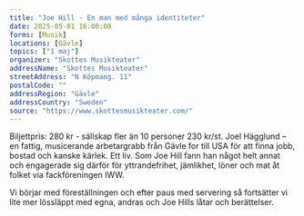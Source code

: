 ```yaml
---
title: "Joe Hill - En man med många identiteter"
date: 2025-05-01 16:00:00
forms: [Musik]
locations: [Gävle]
topics: ["1 maj"]
organizer: "Skottes Musikteater"
addressName: "Skottes Musikteater"
streetAddress: "N Köpmang. 11"
postalCode: ""
addressRegion: "Gävle"
addressCountry: "Sweden"
source: "https://www.skottesmusikteater.com/"
---
```

Biljettpris: 280 kr - sällskap fler än 10 personer 230 kr/st. Joel Hägglund – en fattig, musicerande arbetargrabb från Gävle for till USA för att finna jobb, bostad och kanske kärlek. Ett liv. Som Joe Hill fann han något helt annat och engagerade sig därför för yttrandefrihet, jämlikhet, löner och mat åt folket via fackföreningen IWW.

Vi börjar med föreställningen och efter paus med servering så fortsätter vi lite mer lössläppt med egna, andras och Joe Hills låtar och berättelser.